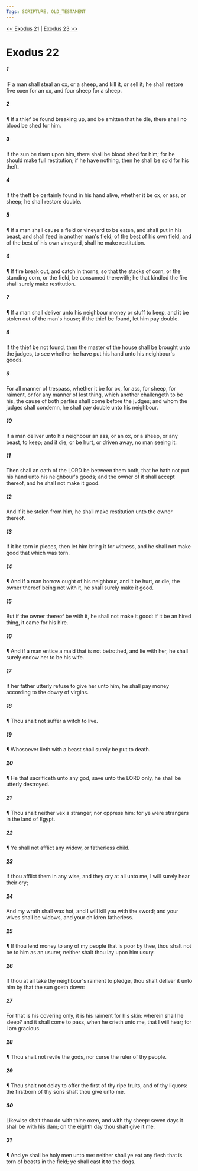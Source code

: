 ```yaml
---
Tags: SCRIPTURE, OLD_TESTAMENT
---
```


[<< Exodus 21](OLD_TESTAMENT/02_Exodus/Exodus_21.md) | [Exodus 23 >>](OLD_TESTAMENT/02_Exodus/Exodus_23.md)

# Exodus 22

##### 1
 IF a man shall steal an ox, or a sheep, and kill it, or sell it; he shall restore five oxen for an ox, and four sheep for a sheep.
##### 2
 ¶ If a thief be found breaking up, and be smitten that he die, there shall no blood be shed for him.
##### 3
 If the sun be risen upon him, there shall be blood shed for him; for he should make full restitution; if he have nothing, then he shall be sold for his theft.
##### 4
 If the theft be certainly found in his hand alive, whether it be ox, or ass, or sheep; he shall restore double.
##### 5
 ¶ If a man shall cause a field or vineyard to be eaten, and shall put in his beast, and shall feed in another man's field; of the best of his own field, and of the best of his own vineyard, shall he make restitution.
##### 6
 ¶ If fire break out, and catch in thorns, so that the stacks of corn, or the standing corn, or the field, be consumed therewith; he that kindled the fire shall surely make restitution.
##### 7
 ¶ If a man shall deliver unto his neighbour money or stuff to keep, and it be stolen out of the man's house; if the thief be found, let him pay double.
##### 8
 If the thief be not found, then the master of the house shall be brought unto the judges, to see whether he have put his hand unto his neighbour's goods.
##### 9
 For all manner of trespass, whether it be for ox, for ass, for sheep, for raiment, or for any manner of lost thing, which another challengeth to be his, the cause of both parties shall come before the judges; and whom the judges shall condemn, he shall pay double unto his neighbour.
##### 10
 If a man deliver unto his neighbour an ass, or an ox, or a sheep, or any beast, to keep; and it die, or be hurt, or driven away, no man seeing it:
##### 11
 Then shall an oath of the LORD be between them both, that he hath not put his hand unto his neighbour's goods; and the owner of it shall accept thereof, and he shall not make it good.
##### 12
 And if it be stolen from him, he shall make restitution unto the owner thereof.
##### 13
 If it be torn in pieces, then let him bring it for witness, and he shall not make good that which was torn.
##### 14
 ¶ And if a man borrow ought of his neighbour, and it be hurt, or die, the owner thereof being not with it, he shall surely make it good.
##### 15
 But if the owner thereof be with it, he shall not make it good: if it be an hired thing, it came for his hire.
##### 16
 ¶ And if a man entice a maid that is not betrothed, and lie with her, he shall surely endow her to be his wife.
##### 17
 If her father utterly refuse to give her unto him, he shall pay money according to the dowry of virgins.
##### 18
 ¶ Thou shalt not suffer a witch to live.
##### 19
 ¶ Whosoever lieth with a beast shall surely be put to death.
##### 20
 ¶ He that sacrificeth unto any god, save unto the LORD only, he shall be utterly destroyed.
##### 21
 ¶ Thou shalt neither vex a stranger, nor oppress him: for ye were strangers in the land of Egypt.
##### 22
 ¶ Ye shall not afflict any widow, or fatherless child.
##### 23
 If thou afflict them in any wise, and they cry at all unto me, I will surely hear their cry;
##### 24
 And my wrath shall wax hot, and I will kill you with the sword; and your wives shall be widows, and your children fatherless.
##### 25
 ¶ If thou lend money to any of my people that is poor by thee, thou shalt not be to him as an usurer, neither shalt thou lay upon him usury.
##### 26
 If thou at all take thy neighbour's raiment to pledge, thou shalt deliver it unto him by that the sun goeth down:
##### 27
 For that is his covering only, it is his raiment for his skin: wherein shall he sleep?  and it shall come to pass, when he crieth unto me, that I will hear; for I am gracious.
##### 28
 ¶ Thou shalt not revile the gods, nor curse the ruler of thy people.
##### 29
 ¶ Thou shalt not delay to offer the first of thy ripe fruits, and of thy liquors: the firstborn of thy sons shalt thou give unto me.
##### 30
 Likewise shalt thou do with thine oxen, and with thy sheep: seven days it shall be with his dam; on the eighth day thou shalt give it me.
##### 31
 ¶ And ye shall be holy men unto me: neither shall ye eat any flesh that is torn of beasts in the field; ye shall cast it to the dogs.
